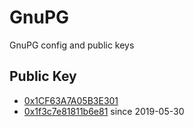 # GnuPG
GnuPG config and public keys

## Public Key
- [0x1CF63A7A05B3E301](D33193093A174C67A14718671CF63A7A05B3E301.pub.asc)
- [0x1f3c7e81811b6e81](937F17D7564F9C4683148D5B1F3C7E81811B6E81.asc) since 2019-05-30
